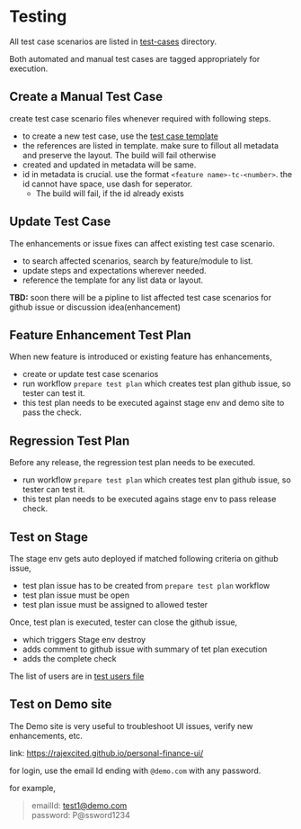 # Testing

All test case scenarios are listed in [test-cases](../../test-cases/) directory.

Both automated and manual test cases are tagged appropriately for execution.

## Create a Manual Test Case

create test case scenario files whenever required with following steps.

- to create a new test case, use the [test case template](../tests/test_case_template.md)
- the references are listed in template. make sure to fillout all metadata and preserve the layout. The build will fail otherwise
- created and updated in metadata will be same.
- id in metadata is crucial. use the format `<feature name>-tc-<number>`. the id cannot have space, use dash for seperator.
  - The build will fail, if the id already exists

## Update Test Case

The enhancements or issue fixes can affect existing test case scenario.

- to search affected scenarios, search by feature/module to list.
- update steps and expectations wherever needed.
- reference the template for any list data or layout.

**TBD:** soon there will be a pipline to list affected test case scenarios for github issue or discussion idea(enhancement)

## Feature Enhancement Test Plan

When new feature is introduced or existing feature has enhancements,

- create or update test case scenarios
- run workflow `prepare test plan` which creates test plan github issue, so tester can test it.
- this test plan needs to be executed against stage env and demo site to pass the check.

## Regression Test Plan

Before any release, the regression test plan needs to be executed.

- run workflow `prepare test plan` which creates test plan github issue, so tester can test it.
- this test plan needs to be executed agains stage env to pass release check.

## Test on Stage

The stage env gets auto deployed if matched following criteria on github issue,

- test plan issue has to be created from `prepare test plan` workflow
- test plan issue must be open
- test plan issue must be assigned to allowed tester

Once, test plan is executed, tester can close the github issue,

- which triggers Stage env destroy
- adds comment to github issue with summary of tet plan execution
- adds the complete check

The list of users are in [test users file](../tests/data/stage-users.md)

## Test on Demo site

The Demo site is very useful to troubleshoot UI issues, verify new enhancements, etc.

link: https://rajexcited.github.io/personal-finance-ui/

for login, use the email Id ending with `@demo.com` with any password.

for example,

> emailId: test1@demo.com  
> password: P@ssword1234
